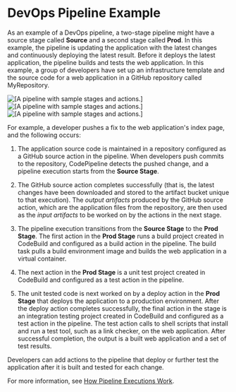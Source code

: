 # DevOps Pipeline Example<a name="concepts-devops-example"></a>

As an example of a DevOps pipeline, a two\-stage pipeline might have a source stage called **Source** and a second stage called **Prod**\. In this example, the pipeline is updating the application with the latest changes and continuously deploying the latest result\. Before it deploys the latest application, the pipeline builds and tests the web application\. In this example, a group of developers have set up an infrastructure template and the source code for a web application in a GitHub repository called MyRepository\.

![\[A pipeline with sample stages and actions.\]](http://docs.aws.amazon.com/codepipeline/latest/userguide/images/pipeline-elements-workflow-application.png)![\[A pipeline with sample stages and actions.\]](http://docs.aws.amazon.com/codepipeline/latest/userguide/)![\[A pipeline with sample stages and actions.\]](http://docs.aws.amazon.com/codepipeline/latest/userguide/)

For example, a developer pushes a fix to the web application's index page, and the following occurs:

1. The application source code is maintained in a repository configured as a GitHub source action in the pipeline\. When developers push commits to the repository, CodePipeline detects the pushed change, and a pipeline execution starts from the **Source Stage**\.

1. The GitHub source action completes successfully \(that is, the latest changes have been downloaded and stored to the artifact bucket unique to that execution\)\. The *output artifacts* produced by the GitHub source action, which are the application files from the repository, are then used as the *input artifacts* to be worked on by the actions in the next stage\.

1. The pipeline execution transitions from the **Source Stage** to the **Prod Stage**\. The first action in the **Prod Stage** runs a build project created in CodeBuild and configured as a build action in the pipeline\. The build task pulls a build environment image and builds the web application in a virtual container\.

1. The next action in the **Prod Stage** is a unit test project created in CodeBuild and configured as a test action in the pipeline\.

1. The unit tested code is next worked on by a deploy action in the **Prod Stage** that deploys the application to a production environment\. After the deploy action completes successfully, the final action in the stage is an integration testing project created in CodeBuild and configured as a test action in the pipeline\. The test action calls to shell scripts that install and run a test tool, such as a link checker, on the web application\. After successful completion, the output is a built web application and a set of test results\.

Developers can add actions to the pipeline that deploy or further test the application after it is built and tested for each change\.

For more information, see [How Pipeline Executions Work](concepts-how-it-works.md)\.